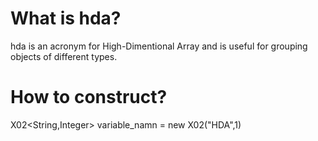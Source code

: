 # What is hda?
hda is an acronym for High-Dimentional Array and is useful for grouping objects of different types.
# How to construct?
X02<String,Integer> variable_namn = new X02("HDA",1)
